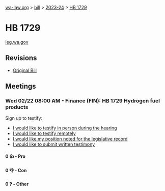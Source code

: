 [wa-law.org](/) > [bill](/bill/) > [2023-24](/bill/2023-24/) > [HB 1729](/bill/2023-24/hb/1729/)

# HB 1729
[leg.wa.gov](https://app.leg.wa.gov/billsummary?BillNumber=1729&Year=2023&Initiative=false)

## Revisions
* [Original Bill](1/)

## Meetings
### Wed 02/22 08:00 AM - Finance (FIN): HB 1729 Hydrogen fuel products
Sign up to testify:
* [I would like to testify in person during the hearing](https://app.leg.wa.gov/csi/Testifier/Add?chamber=House&mId=30830&aId=152101&caId=21637&tId=1)
* [I would like to testify remotely](https://app.leg.wa.gov/csi/Testifier/Add?chamber=House&mId=30830&aId=152101&caId=21637&tId=2)
* [I would like my position noted for the legislative record](https://app.leg.wa.gov/csi/Testifier/Add?chamber=House&mId=30830&aId=152101&caId=21637&tId=3)
* [I would like to submit written testimony](https://app.leg.wa.gov/csi/Testifier/Add?chamber=House&mId=30830&aId=152101&caId=21637&tId=4)

#### 0 👍 - Pro

#### 0 👎 - Con

#### 0 ❓ - Other
